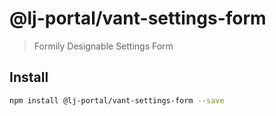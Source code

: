 # @lj-portal/vant-settings-form

> Formily Designable Settings Form

## Install

```bash
npm install @lj-portal/vant-settings-form --save
```
